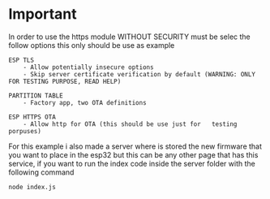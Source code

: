 # Important 

In order to use the https module WITHOUT SECURITY must be selec the follow options this only should be use as example

```
ESP TLS
    - Allow potentially insecure options
    - Skip server certificate verification by default (WARNING: ONLY FOR TESTING PURPOSE, READ HELP)

PARTITION TABLE
    - Factory app, two OTA definitions

ESP HTTPS OTA 
    - Allow http for OTA (this should be use just for   testing porpuses)

```

For this example i also made a server where is stored the new firmware that you want to place in the esp32 but this can be any other page that has this service, if you want to run the index code inside the server folder with the following command

```
node index.js
```